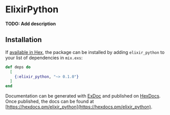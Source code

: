 # ElixirPython

**TODO: Add description**

## Installation

If [available in Hex](https://hex.pm/docs/publish), the package can be installed
by adding `elixir_python` to your list of dependencies in `mix.exs`:

```elixir
def deps do
  [
    {:elixir_python, "~> 0.1.0"}
  ]
end
```

Documentation can be generated with [ExDoc](https://github.com/elixir-lang/ex_doc)
and published on [HexDocs](https://hexdocs.pm). Once published, the docs can
be found at [https://hexdocs.pm/elixir_python](https://hexdocs.pm/elixir_python).

